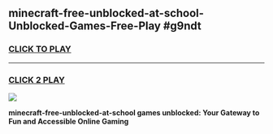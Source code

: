 
## minecraft-free-unblocked-at-school-Unblocked-Games-Free-Play #g9ndt
<h3>
<a href="https://us.freeplayer.one?title=minecraft-free-unblocked-at-school&ref=9M">CLICK TO PLAY</a></h3>
<hr>

<h3>
<a href="https://us.freeplayer.one?title=minecraft-free-unblocked-at-school&ref=9M">CLICK 2 PLAY</a>
  
</h3>

<a href="https://us.freeplayer.one?title=minecraft-free-unblocked-at-school&ref=9M"><img src="https://clearcache.store/games.png"></a>


**minecraft-free-unblocked-at-school games unblocked: Your Gateway to Fun and Accessible Online Gaming**
